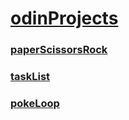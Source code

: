 # [odinProjects][1.1]
### [paperScissorsRock][1.2]
### [taskList][1.3]
### [pokeLoop][1.4]

[1.1]: <https://coriandar.github.io/odinProjects/>
[1.2]: <https://coriandar.github.io/odinProjects/paperScissorsRock/paperScissorsRock.html>
[1.3]: <https://coriandar.github.io/odinProjects/taskList/taskList.html>
[1.4]: <https://coriandar.github.io/odinProjects/pokeLoop/pokeLoop.html>
